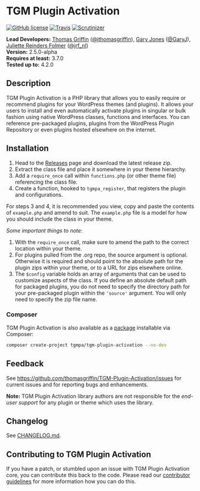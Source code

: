 # TGM Plugin Activation
[![GitHub license](https://img.shields.io/badge/license-GPLv2-blue.svg)](https://raw.githubusercontent.com/TGMPA/TGM-Plugin-Activation/develop/LICENSE.md)
[![Travis](https://img.shields.io/travis/TGMPA/TGM-Plugin-Activation.svg)](https://travis-ci.org/TGMPA/TGM-Plugin-Activation)
[![Scrutinizer](https://img.shields.io/scrutinizer/g/TGMPA/TGM-Plugin-Activation.svg)](https://scrutinizer-ci.com/g/TGMPA/TGM-Plugin-Activation)


**Lead Developers:**
[Thomas Griffin](https://github.com/thomasgriffin) ([@jthomasgriffin](https://twitter.com/jrf_nl)), [Gary Jones](https://github.com/GaryJones) ([@GaryJ](https://twitter.com/GaryJ)), [Juliette Reinders Folmer](https://github.com/jrfnl) ([@jrf_nl](https://twitter.com/jrf_nl))  
**Version:** 2.5.0-alpha  
**Requires at least:** 3.7.0  
**Tested up to:** 4.2.0  

## Description

TGM Plugin Activation is a PHP library that allows you to easily require or recommend plugins for your WordPress themes (and plugins). It allows your users to install and even automatically activate plugins in singular or bulk fashion using native WordPress classes, functions and interfaces. You can reference pre-packaged plugins, plugins from the WordPress Plugin Repository or even plugins hosted elsewhere on the internet.

## Installation

1. Head to the [Releases](https://github.com/thomasgriffin/TGM-Plugin-Activation/releases) page and download the latest release zip.
2. Extract the class file and place it somewhere in your theme hierarchy.
3. Add a `require_once` call within `functions.php` (or other theme file) referencing the class file.
4. Create a function, hooked to `tgmpa_register`, that registers the plugin and configurations.

For steps 3 and 4, it is recommended you view, copy and paste the contents of `example.php`
and amend to suit. The `example.php` file is a model for how you should include the class in your theme.

*Some important things to note:*

1. With the `require_once` call, make sure to amend the path to the correct location within your theme.
2. For plugins pulled from the .org repo, the source argument is optional. Otherwise it is required and should point
   to the absolute path for the plugin zips within your theme, or to a URL for zips elsewhere online.
3. The `$config` variable holds an array of arguments that can be used to customize aspects of the class.
   If you define an absolute default path for packaged plugins, you do not need to specify the directory path
   for your pre-packaged plugin within the `'source'` argument. You will only need to specify the zip file name.

### Composer

TGM Plugin Activation is also available as a [package](https://packagist.org/packages/tgmpa/tgm-plugin-activation) installable via Composer:

~~~sh
composer create-project tgmpa/tgm-plugin-activation --no-dev
~~~

## Feedback

See https://github.com/thomasgriffin/TGM-Plugin-Activation/issues for current issues and for reporting bugs and enhancements.

__Note:__ TGM Plugin Activation library authors are not responsible for the *end-user support* for any plugin or theme which uses the library.

## Changelog

See [CHANGELOG.md](CHANGELOG.md).

## Contributing to TGM Plugin Activation

If you have a patch, or stumbled upon an issue with TGM Plugin Activation core, you can contribute this back to the code. Please read our [contributor guidelines](CONTRIBUTING.md) for more information how you can do this.
